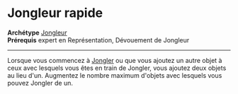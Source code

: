 # Jongleur rapide

<p><span id="ctl00_MainContent_DetailedOutput"><strong>Archétype</strong> <u><a href="https://2e.aonprd.com/Archetypes.aspx?ID=36">Jongleur</a></u><br><strong>Prérequis</strong> expert en Représentation, Dévouement de Jongleur<br></span></p>
<hr>
<p>Lorsque vous commencez à <a href="https://2e.aonprd.com/Feats.aspx?ID=1199">Jongler</a> ou que vous ajoutez un autre objet à ceux avec lesquels vous êtes en train de Jongler, vous ajoutez deux objets au lieu d'un. Augmentez le nombre maximum d'objets avec lesquels vous pouvez Jongler de un.&nbsp;</p>